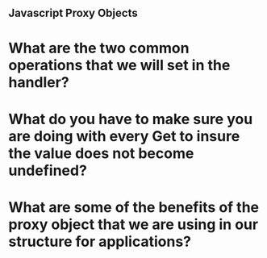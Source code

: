 ## Javascript Proxy Objects

# What are the two common operations that we will set in the handler?

# What do you have to make sure you are doing with every Get to insure the value does not become undefined?

# What are some of the benefits of the proxy object that we are using in our structure for applications?